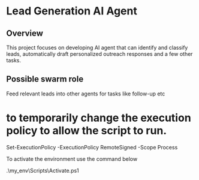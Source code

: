 # Lead Generation AI Agent

## Overview
This project focuses on developing AI agent that can identify and classify leads, automatically draft personalized outreach responses and a few other tasks.

## Possible swarm role

Feed relevant leads into other agents for tasks like follow-up etc

# to temporarily change the execution policy to allow the script to run.

Set-ExecutionPolicy -ExecutionPolicy RemoteSigned -Scope Process

To activate the environment use the command below

.\my_env\Scripts\Activate.ps1


<!-- Lead_generator/
│
├── data/
│   ├── raw/
│   │   └── leads_dataset.csv
│   └── processed/
│       └── cleaned_leads.csv
│
├── notebooks/
│   └── lead_generation_exploration.ipynb
│
├── src/
│   ├── __init__.py
│   ├── data_preprocessing.py        # Modified to include dataset export functionality
│   ├── model.py                     # Handles model training and prediction logic
│   ├── api_integration.py           # Integrates with LinkedIn or other APIs
│   ├── lead_classification.py       # Lead classification logic (calls prediction function)
│   ├── mongodb_integration.py       # Handles MongoDB data retrieval and storage
│   ├── response_generation.py       # Drafts personalized outreach responses
│   └── utils.py                     # Utility functions (logging, common helper functions)
│
├── tests/
│   └── test_data_preprocessing.py
│   └── test_model.py
│   └── test_mongodb_integration.py  # Tests for MongoDB integration (new)
│   └── test_response_generation.py  # Tests for automated response generation (new)
│
├── requirements.txt
├── README.md
├── .gitignore
├── config/
│   └── settings.py                  # Configuration for API keys, MongoDB settings, etc.
│
└── my_env/ -->
